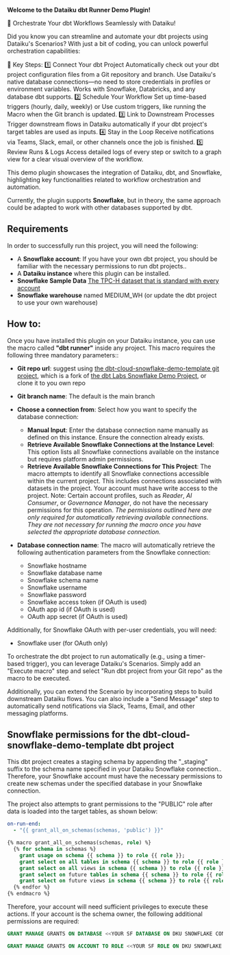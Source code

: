**Welcome to the Dataiku dbt Runner Demo Plugin!**

🚀 Orchestrate Your dbt Workflows Seamlessly with Dataiku!

Did you know you can streamline and automate your dbt projects using Dataiku's Scenarios? With just a bit of coding, you can unlock powerful orchestration capabilities:

🔑 Key Steps:
1️⃣ Connect Your dbt Project
Automatically check out your dbt project configuration files from a Git repository and branch.
Use Dataiku's native database connections—no need to store credentials in profiles or environment variables.
Works with Snowflake, Databricks, and any database dbt supports.
2️⃣ Schedule Your Workflow
Set up time-based triggers (hourly, daily, weekly) or
Use custom triggers, like running the Macro when the Git branch is updated.
3️⃣ Link to Downstream Processes
Trigger downstream flows in Dataiku automatically if your dbt project's target tables are used as inputs.
4️⃣ Stay in the Loop
Receive notifications via Teams, Slack, email, or other channels once the job is finished.
5️⃣ Review Runs & Logs
Access detailed logs of every step or switch to a graph view for a clear visual overview of the workflow.


This demo plugin showcases the integration of Dataiku, dbt, and Snowflake, highlighting key functionalities related to workflow orchestration and automation.

Currently, the plugin supports **Snowflake**, but in theory, the same approach could be adapted to work with other databases supported by dbt.

## Requirements
In order to successfully run this project, you will need the following:

- A **Snowflake account**: If you have your own dbt project, you should be familiar with the necessary permissions to run dbt projects..
- A **Dataiku instance** where this plugin can be installed.
- **Snowflake Sample Data** [The TPC-H dataset that is standard with every account](https://docs.snowflake.com/en/user-guide/sample-data-tpch.html)
- **Snowflake warehouse** named MEDIUM_WH (or update the dbt project to use your own warehouse)

## How to:
Once you have installed this plugin on your Dataiku instance, you can use the macro called **"dbt runner"** inside any project. This macro requires the following three mandatory parameters::
- **Git repo url**: suggest using [the dbt-cloud-snowflake-demo-template git project](https://github.com/johnson-zhang-au/dbt-cloud-snowflake-demo.git), which is a fork of [the dbt Labs Snowflake Demo Project](https://github.com/dbt-labs/dbt-cloud-snowflake-demo-template), or clone it to you own repo
- **Git branch name**: The default is the main branch

- **Choose a connection from**: Select how you want to specify the database connection:
  - **Manual Input**: Enter the database connection name manually as defined on this instance. Ensure the connection already exists.
  - **Retrieve Available Snowflake Connections at the Instance Level**: This option lists all Snowflake connections available on the instance but requires platform admin permissions.
  - **Retrieve Available Snowflake Connections for This Project**: The macro attempts to identify all Snowflake connections accessible within the current project. This includes connections associated with datasets in the project. Your account must have write access to the project. Note: Certain account profiles, such as *Reader*, *AI Consumer*, or *Governance Manager*, do not have the necessary permissions for this operation.
_The permissions outlined here are only required for automatically retrieving available connections. They are not necessary for running the macro once you have selected the appropriate database connection._
- **Database connection name**:  The macro will automatically retrieve the following authentication parameters from the Snowflake connection:
    - Snowflake hostname
    - Snowflake database name
    - Snowflake schema name
    - Snowflake username
    - Snowflake password
    - Snowflake access token (if OAuth is used)
    - OAuth app id (if OAuth is used)
    - OAuth app secret (if OAuth is used)

Additionally, for Snowflake OAuth with per-user credentials, you will need:
- Snowflake user (for OAuth only)

To orchestrate the dbt project to run automatically (e.g., using a timer-based trigger), you can leverage Dataiku's Scenarios. Simply add an "Execute macro" step and select "Run dbt project from your Git repo" as the macro to be executed.  

Additionally, you can extend the Scenario by incorporating steps to build downstream Dataiku flows. You can also include a "Send Message" step to automatically send notifications via Slack, Teams, Email, and other messaging platforms.

## Snowflake permissions for the dbt-cloud-snowflake-demo-template dbt project

This dbt project creates a staging schema by appending the "_staging" suffix to the schema name specified in your Dataiku Snowflake connection.. Therefore, your Snowflake account must have the necessary permissions to create new schemas under the specified database in your Snowflake connection.

The project also attempts to grant permissions to the "PUBLIC" role after data is loaded into the target tables, as shown below:

```yaml
on-run-end:
  - "{{ grant_all_on_schemas(schemas, 'public') }}"
```

```sql
{% macro grant_all_on_schemas(schemas, role) %}
  {% for schema in schemas %}
    grant usage on schema {{ schema }} to role {{ role }};
    grant select on all tables in schema {{ schema }} to role {{ role }};
    grant select on all views in schema {{ schema }} to role {{ role }};
    grant select on future tables in schema {{ schema }} to role {{ role }};
    grant select on future views in schema {{ schema }} to role {{ role }};
  {% endfor %}
{% endmacro %}
```

Therefore, your account will need sufficient privileges to execute these actions. If your account is the schema owner, the following additional permissions are required:

```sql
GRANT MANAGE GRANTS ON DATABASE <<YOUR SF DATABASE ON DKU SNOWFLAKE CONNECTION>> TO ROLE <<YOUR SF ROLE ON DKU SNOWFLAKE CONNECTION>>;

GRANT MANAGE GRANTS ON ACCOUNT TO ROLE <<YOUR SF ROLE ON DKU SNOWFLAKE CONNECTION>>;
```

